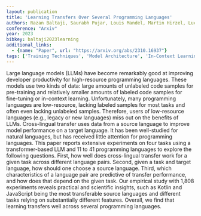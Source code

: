```yaml
---
layout: publication
title: 'Learning Transfers Over Several Programming Languages'
authors: Razan Baltaji, Saurabh Pujar, Louis Mandel, Martin Hirzel, Luca Buratti, Lav Varshney
conference: "Arxiv"
year: 2023
bibkey: baltaji2023learning
additional_links:
  - {name: "Paper", url: "https://arxiv.org/abs/2310.16937"}
tags: ['Training Techniques', 'Model Architecture', 'In-Context Learning', 'Pretraining Methods', 'Transformer', 'Fine-Tuning', 'Prompting', 'Pre-Training', 'Attention Mechanism']
---
```

Large language models (LLMs) have become remarkably good at improving
developer productivity for high-resource programming languages. These models
use two kinds of data: large amounts of unlabeled code samples for pre-training
and relatively smaller amounts of labeled code samples for fine-tuning or
in-context learning. Unfortunately, many programming languages are
low-resource, lacking labeled samples for most tasks and often even lacking
unlabeled samples. Therefore, users of low-resource languages (e.g., legacy or
new languages) miss out on the benefits of LLMs. Cross-lingual transfer uses
data from a source language to improve model performance on a target language.
It has been well-studied for natural languages, but has received little
attention for programming languages. This paper reports extensive experiments
on four tasks using a transformer-based LLM and 11 to 41 programming languages
to explore the following questions. First, how well does cross-lingual transfer
work for a given task across different language pairs. Second, given a task and
target language, how should one choose a source language. Third, which
characteristics of a language pair are predictive of transfer performance, and
how does that depend on the given task. Our empirical study with 1,808
experiments reveals practical and scientific insights, such as Kotlin and
JavaScript being the most transferable source languages and different tasks
relying on substantially different features. Overall, we find that learning
transfers well across several programming languages.
